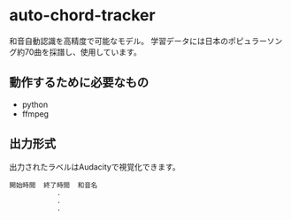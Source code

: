 # auto-chord-tracker

和音自動認識を高精度で可能なモデル。
学習データには日本のポピュラーソング約70曲を採譜し、使用しています。

## 動作するために必要なもの
 - python
 - ffmpeg

## 出力形式
出力されたラベルはAudacityで視覚化できます。

    開始時間  終了時間  和音名
                .
                .
                .